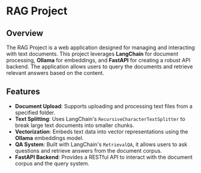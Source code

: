 # RAG Project

## Overview
The RAG Project is a web application designed for managing and interacting with text documents. This project leverages **LangChain** for document processing, **Ollama** for embeddings, and **FastAPI** for creating a robust API backend. The application allows users to query the documents and retrieve relevant answers based on the content.

## Features
- **Document Upload**: Supports uploading and processing text files from a specified folder.
- **Text Splitting**: Uses LangChain's `RecursiveCharacterTextSplitter` to break large text documents into smaller chunks.
- **Vectorization**: Embeds text data into vector representations using the **Ollama** embeddings model.
- **QA System**: Built with LangChain's `RetrievalQA`, it allows users to ask questions and retrieve answers from the document corpus.
- **FastAPI Backend**: Provides a RESTful API to interact with the document corpus and the query system.

